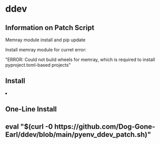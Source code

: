# ddev
<h2>Information on Patch Script</h2>
Memray module install and pip update

Install memray module for curret error:

"ERROR: Could not build wheels for memray, which is required to install pyproject.toml-based projects"

<h2>Install</h2>

<li><h2>One-Line Install<h2>
eval "$(curl -0 https://github.com/Dog-Gone-Earl/ddev/blob/main/pyenv_ddev_patch.sh)"</li>
